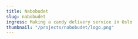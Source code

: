 ```yaml
---
title: Nabobudet
slug: nabobudet
ingress: Making a candy delivery service in Oslo
thumbnail: "/projects/nabobudet/logo.png"
---
```

